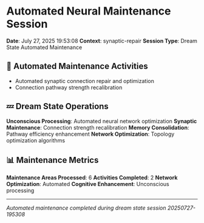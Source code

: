 # Automated Neural Maintenance Session

**Date**: July 27, 2025 19:53:08
**Context**: synaptic-repair
**Session Type**: Dream State Automated Maintenance

## 🔧 Automated Maintenance Activities

- Automated synaptic connection repair and optimization
 - Connection pathway strength recalibration


## 💤 Dream State Operations

**Unconscious Processing**: Automated neural network optimization
**Synaptic Maintenance**: Connection strength recalibration
**Memory Consolidation**: Pathway efficiency enhancement
**Network Optimization**: Topology optimization algorithms

## 📊 Maintenance Metrics

**Maintenance Areas Processed**: 6
**Activities Completed**: 2
**Network Optimization**: Automated
**Cognitive Enhancement**: Unconscious processing

---

*Automated maintenance completed during dream state session 20250727-195308*
